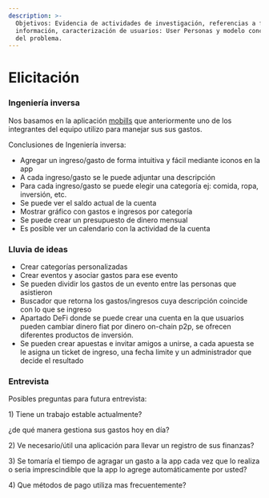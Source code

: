 ```yaml
---
description: >-
  Objetivos: Evidencia de actividades de investigación, referencias a fuentes de
  información, caracterización de usuarios: User Personas y modelo conceptual
  del problema.
---
```


# Elicitación

### Ingeniería inversa

Nos basamos en la aplicación [mobills](https://www.mobillsapp.com/es) que anteriormente uno de los integrantes del equipo utilizo para manejar sus sus gastos.

Conclusiones de Ingeniería inversa:

* Agregar un ingreso/gasto de forma intuitiva y fácil mediante iconos en la app
* A cada ingreso/gasto se le puede adjuntar una descripción
* Para cada ingreso/gasto se puede elegir una categoría ej: comida, ropa, inversión, etc.
* Se puede ver el saldo actual de la cuenta
* Mostrar gráfico con gastos e ingresos por categoría
* Se puede crear un presupuesto de dinero mensual
* Es posible ver un calendario con la actividad de la cuenta 

### Lluvia de ideas

* Crear categorías personalizadas 
* Crear eventos y asociar gastos para ese evento
* Se pueden dividir los gastos de un evento entre las personas que asistieron
* Buscador que retorna los gastos/ingresos cuya descripción coincide con lo que se ingreso
* Apartado DeFi donde se puede crear una cuenta en la que usuarios pueden cambiar dinero fiat por dinero on-chain p2p, se ofrecen diferentes productos de inversión.
* Se pueden crear apuestas e invitar amigos a unirse, a cada apuesta se le asigna un ticket de ingreso, una fecha limite y un administrador que decide el resultado



### Entrevista

Posibles preguntas para futura entrevista:

1\) Tiene un trabajo estable actualmente?

¿de qué manera gestiona sus gastos hoy en día?

2\) Ve necesario/útil una aplicación para llevar un registro de sus finanzas?

3\) Se tomaría el tiempo de agragar un gasto a la app cada vez que lo realiza o seria imprescindible que la app lo agrege automáticamente por usted?

4\) Que métodos de pago utiliza mas frecuentemente?





